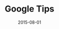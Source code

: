 ---
layout: site
title: "Google Tips"
date: 2015-08-01
categories: [google]
version: 0.0.0
major: 0
minor: 0
patch: 0
slug: google-tips
link: https://get.google.com/tips/
submitter: lpolepeddi
permalink: /sites/:slug
---